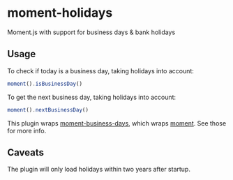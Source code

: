 # moment-holidays
Moment.js with support for business days &amp; bank holidays

## Usage

To check if today is a business day, taking holidays into account:
```js
moment().isBusinessDay()
```

To get the next business day, taking holidays into account:
```js
moment().nextBusinessDay()
```

This plugin wraps [moment-business-days](https://github.com/kalmecak/moment-business-days), which wraps [moment](https://momentjs.com/docs/). See those for more info.

## Caveats

The plugin will only load holidays within two years after startup.